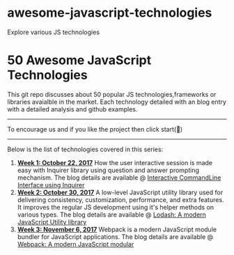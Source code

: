 # awesome-javascript-technologies
Explore various JS technologies

# 50 Awesome JavaScript Technologies
This git repo discusses about 50 popular JS technologies,frameworks or libraries avaialble in the market. Each technology detailed with an blog entry with a detailed analysis and github examples.

<hr/>

To encourage us and if you like the project then click start(💫)
<hr/>

Below is the list of technologies covered in this series:

1. **[Week 1: October 22, 2017](https://github.com/sudheerj/awesome-javascript-technologies/blob/master/01-Inquirerjs)** How the user interactive session is made easy with Inquirer library using question and answer prompting mechanism. The blog details are available @ [Interactive CommandLine Interface using Inquirer](http://sudheerjonna.com/blog/2017/10/22/interactive-command-line-interface-using-inquirerjs/) 
2. **[Week 2: October 30, 2017](https://github.com/sudheerj/awesome-javascript-technologies/tree/master/02-Lodash)** A low-level JavaScript utility library used for delivering consistency, customization, performance, and extra features. It improves the regular JS development using it's helper methods on various types. The blog details are available @ [Lodash: A modern JavaScript Utility library](http://sudheerjonna.com/blog/2017/10/30/lodash-a-modern-javascript-utility-library/)
2. **[Week 3: November 6, 2017](https://github.com/sudheerj/awesome-javascript-technologies/tree/master/03-Webpack)** Webpack is a modern JavaScript module bundler for JavaScript applications.  The blog details are available @ [Webpack: A modern JavaScript modular]()